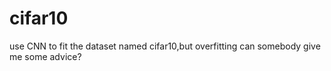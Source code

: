 # cifar10
use CNN to fit the dataset named cifar10,but overfitting
can somebody give me some advice?

